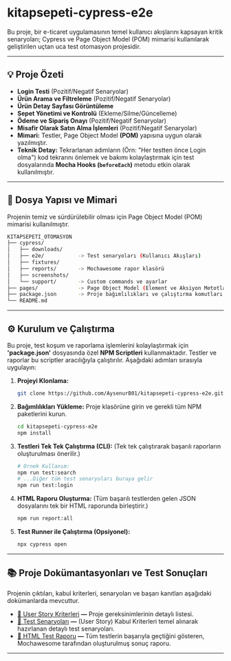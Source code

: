 # kitapsepeti-cypress-e2e

Bu proje, bir e-ticaret uygulamasının temel kullanıcı akışlarını kapsayan kritik senaryoları; Cypress ve Page Object Model (POM) mimarisi kullanılarak geliştirilen uçtan uca test otomasyon projesidir.

---

## 💡 Proje Özeti

* **Login Testi** (Pozitif/Negatif Senaryolar)
* **Ürün Arama ve Filtreleme**  (Pozitif/Negatif Senaryolar)
* **Ürün Detay Sayfası Görüntüleme**
* **Sepet Yönetimi ve Kontrolü** (Ekleme/Silme/Güncelleme)
* **Ödeme ve Sipariş Onayı** (Pozitif/Negatif Senaryolar)
* **Misafir Olarak Satın Alma İşlemleri** (Pozitif/Negatif Senaryolar)
* **Mimari:** Testler, Page Object Model **(POM)** yapısına uygun olarak yazılmıştır.
* **Teknik Detay:** Tekrarlanan adımların (Örn: "Her testten önce Login olma") kod tekrarını önlemek ve bakımı kolaylaştırmak için test dosyalarında **Mocha Hooks (`beforeEach`)** metodu etkin olarak kullanılmıştır.

---

## 📁 Dosya Yapısı ve Mimari

Projenin temiz ve sürdürülebilir olması için Page Object Model (POM) mimarisi kullanılmıştır.

```bash
KITAPSEPETI_OTOMASYON
├── cypress/
│   ├── downloads/     
│   ├── e2e/           -> Test senaryoları (Kullanıcı Akışları)
│   ├── fixtures/      
│   ├── reports/       -> Mochawesome rapor klasörü
│   ├── screenshots/   
│   └── support/       -> Custom commands ve ayarlar
├── pages/             -> Page Object Model (Element ve Aksiyon Metotları)
├── package.json       -> Proje bağımlılıkları ve çalıştırma komutları
└── README.md
```

---

## ⚙️ Kurulum ve Çalıştırma

Bu proje, test koşum ve raporlama işlemlerini kolaylaştırmak için **'package.json'** dosyasında özel **NPM Scriptleri** kullanmaktadır. Testler ve raporlar bu scriptler aracılığıyla çalıştırılır. Aşağıdaki adımları sırasıyla uygulayın:

1.  **Projeyi Klonlama:**
    ```bash
    git clone https://github.com/AysenurB01/kitapsepeti-cypress-e2e.git
    ```
2.  **Bağımlılıkları Yükleme:** Proje klasörüne girin ve gerekli tüm NPM paketlerini kurun.
    ```bash
    cd kitapsepeti-cypress-e2e
    npm install
    ```
3.  **Testleri Tek Tek Çalıştırma (CLI):** (Tek tek çalıştırarak başarılı raporların oluşturulması önerilir.)
    ```bash
    # Örnek Kullanım:
    npm run test:search
    # ...Diğer tüm test senaryoları buraya gelir
    npm run test:login
    ```
4.  **HTML Raporu Oluşturma:** (Tüm başarılı testlerden gelen JSON dosyalarını tek bir HTML raporunda birleştirir.)
    ```bash
    npm run report:all
    ```
5.  **Test Runner ile Çalıştırma (Opsiyonel):**
    ```bash
    npx cypress open
    ```

---

## 📚 Proje Dokümantasyonları ve Test Sonuçları

Projenin çıktıları, kabul kriterleri, senaryoları ve başarı kanıtları aşağıdaki dokümanlarda mevcuttur.

- [📄 User Story Kriterleri](https://docs.google.com/spreadsheets/d/1yI188XeFEMgtu2LrL9QDRiNO8rF1pnPFFAomGV-uI-0/edit?usp=sharing) **—** Proje gereksinimlerinin detaylı listesi.
- [📄 Test Senaryoları](https://docs.google.com/spreadsheets/d/1kO7rVFXAK4pEAtFeZYSg857EQROckgzAxzwClk2Gqyo/edit?usp=sharing) **—** (User Story) Kabul Kriterleri temel alınarak hazırlanan detaylı test senaryoları.
- [🔗 HTML Test Raporu](https://github.com/AysenurB01/kitapsepeti-cypress-e2e/blob/main/cypress/reports/html/report.html) **—** Tüm testlerin başarıyla geçtiğini gösteren, Mochawesome tarafından oluşturulmuş sonuç raporu.

---
